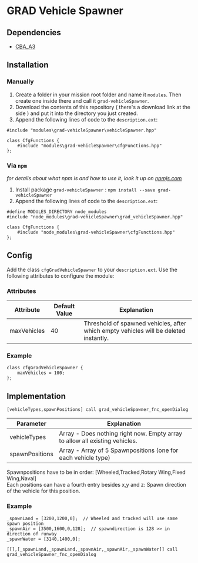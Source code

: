# GRAD Vehicle Spawner

## Dependencies
* [CBA_A3](https://github.com/CBATeam/CBA_A3)

## Installation
### Manually
1. Create a folder in your mission root folder and name it `modules`. Then create one inside there and call it `grad-vehicleSpawner`.
2. Download the contents of this repository ( there's a download link at the side ) and put it into the directory you just created.
3. Append the following lines of code to the `description.ext`:

```sqf
#include "modules\grad-vehicleSpawner\vehicleSpawner.hpp"

class CfgFunctions {
    #include "modules\grad-vehicleSpawner\cfgFunctions.hpp"
};
```

### Via `npm`
_for details about what npm is and how to use it, look it up on [npmjs.com](https://www.npmjs.com/)_

1. Install package `grad-vehicleSpawner` : `npm install --save grad-vehicleSpawner`
2. Append the following lines of code to the `description.ext`:

```sqf
#define MODULES_DIRECTORY node_modules
#include "node_modules\grad-vehicleSpawner\grad_vehicleSpawner.hpp"

class CfgFunctions {
    #include "node_modules\grad-vehicleSpawner\cfgFunctions.hpp"
};
```

## Config
Add the class `cfgGradVehicleSpawner` to your `description.ext`. Use the following attributes to configure the module:

### Attributes

Attribute   | Default Value | Explanation
------------|---------------|-------------------------------------------------------------------------------------
maxVehicles | 40            | Threshold of spawned vehicles, after which empty vehicles will be deleted instantly.

### Example

```sqf
class cfgGradVehicleSpawner {
    maxVehicles = 100;
};
```

## Implementation

`[vehicleTypes,spawnPositions] call grad_vehicleSpawner_fnc_openDialog`

Parameter | Explanation
------------|---------------
vehicleTypes | Array - Does nothing right now. Empty array to allow all existing vehicles.
spawnPositions | Array - Array of 5 Spawnpositions (one for each vehicle type)

Spawnpositions have to be in order: [Wheeled,Tracked,Rotary Wing,Fixed Wing,Naval]  
Each positions can have a fourth entry besides x,y and z: Spawn direction of the vehicle for this position.

### Example

```sqf
_spawnLand = [3200,1200,0];  // Wheeled and tracked will use same spawn position
_spawnAir = [3500,1600,0,128];  // spawndirection is 128 >> in direction of runway
_spawnWater = [3140,1400,0];

[[],[_spawnLand,_spawnLand,_spawnAir,_spawnAir,_spawnWater]] call grad_vehicleSpawner_fnc_openDialog
```
